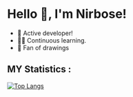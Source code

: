 # Hello 👋, I'm Nirbose!
- 💪 Active developer!
- 👨‍🎓 Continuous learning.
- 🎨 Fan of drawings

## MY Statistics :
[![Top Langs](https://github-readme-stats.vercel.app/api/top-langs/?username=Nirbose&theme=onedark)](https://github.com/anuraghazra/github-readme-stats)
